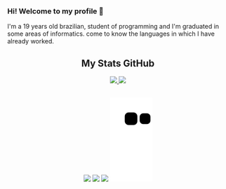 ### Hi! Welcome to my profile 👋 

I'm a 19 years old brazilian, student of programming and I'm graduated in some areas of informatics. come to know the languages in which I have already worked.

 <div align="center">
  <h2>My Stats GitHub</h2>
  </div>
<div align="center">
 
  <a href="https://github.com/lucaseduardotestoni">
  <img height="160em" src="https://github-readme-stats.vercel.app/api?username=lucaseduardotestoni&show_icons=true&theme=dark&include_all_commits=true&count_private=true"/>
  <img height="160em" src="https://github-readme-stats.vercel.app/api/top-langs/?username=lucaseduardotestoni&layout=compact&langs_count=7&theme=dark"/>
    </div>

 ##
  
  <div align="center">
  
  <a href="https://www.instagram.com/lucas_eduardo_testoni/" target="_blank"><img src="https://img.shields.io/badge/-Instagram-%23E4405F?style=for-the-badge&logo=instagram&logoColor=white" target="_blank"></a>
  <a href="https://www.linkedin.com/in/lucas-eduardo-t-807a271a1/" target="_blank"><img src="https://img.shields.io/badge/-LinkedIn-%230077B5?style=for-the-badge&logo=linkedin&logoColor=white" target="_blank"></a> 
   <a href="https://discordapp.com/users/315080520486879233/" target="_blank"><img src="https://img.shields.io/badge/Discord-7289DA?style=for-the-badge&logo=discord&logoColor=white" target="_blank"></a> 
  ![Snake animation](https://github.com/lucaseduardotestoni/lucaseduardotestoni/blob/output/github-contribution-grid-snake.svg)
 
  </div>
